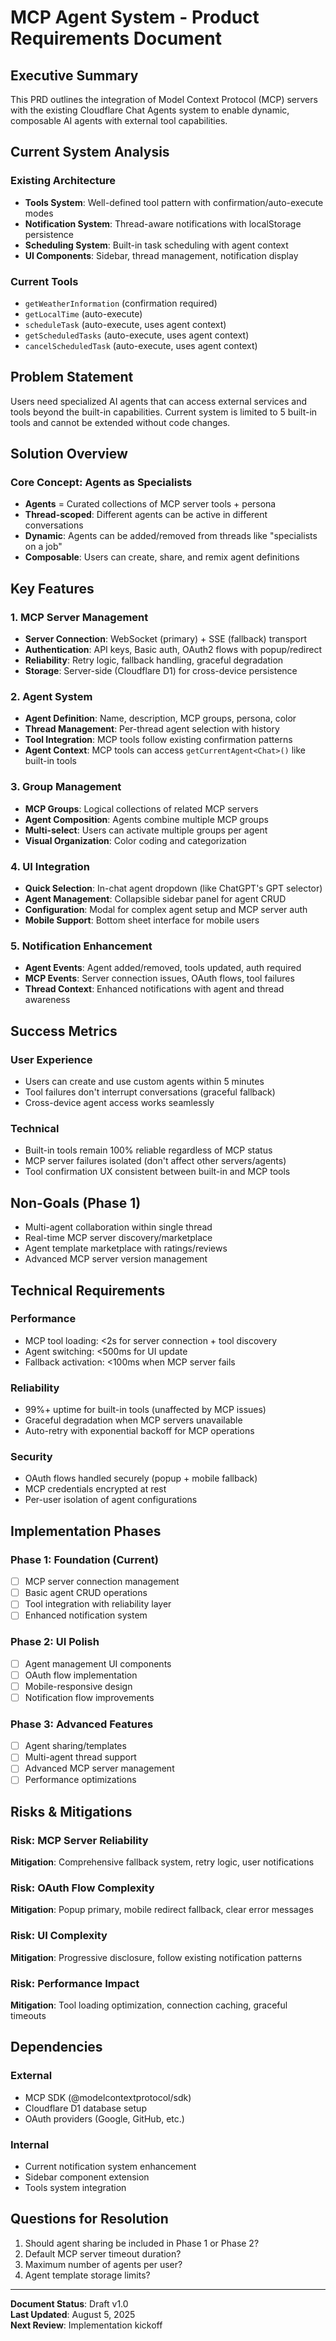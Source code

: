 # MCP Agent System - Product Requirements Document

## Executive Summary

This PRD outlines the integration of Model Context Protocol (MCP) servers with the existing Cloudflare Chat Agents system to enable dynamic, composable AI agents with external tool capabilities.

## Current System Analysis

### Existing Architecture
- **Tools System**: Well-defined tool pattern with confirmation/auto-execute modes
- **Notification System**: Thread-aware notifications with localStorage persistence
- **Scheduling System**: Built-in task scheduling with agent context
- **UI Components**: Sidebar, thread management, notification display

### Current Tools
- `getWeatherInformation` (confirmation required)
- `getLocalTime` (auto-execute)
- `scheduleTask` (auto-execute, uses agent context)
- `getScheduledTasks` (auto-execute, uses agent context)
- `cancelScheduledTask` (auto-execute, uses agent context)

## Problem Statement

Users need specialized AI agents that can access external services and tools beyond the built-in capabilities. Current system is limited to 5 built-in tools and cannot be extended without code changes.

## Solution Overview

### Core Concept: Agents as Specialists
- **Agents** = Curated collections of MCP server tools + persona
- **Thread-scoped**: Different agents can be active in different conversations
- **Dynamic**: Agents can be added/removed from threads like "specialists on a job"
- **Composable**: Users can create, share, and remix agent definitions

## Key Features

### 1. MCP Server Management
- **Server Connection**: WebSocket (primary) + SSE (fallback) transport
- **Authentication**: API keys, Basic auth, OAuth2 flows with popup/redirect
- **Reliability**: Retry logic, fallback handling, graceful degradation
- **Storage**: Server-side (Cloudflare D1) for cross-device persistence

### 2. Agent System
- **Agent Definition**: Name, description, MCP groups, persona, color
- **Thread Management**: Per-thread agent selection with history
- **Tool Integration**: MCP tools follow existing confirmation patterns
- **Agent Context**: MCP tools can access `getCurrentAgent<Chat>()` like built-in tools

### 3. Group Management
- **MCP Groups**: Logical collections of related MCP servers
- **Agent Composition**: Agents combine multiple MCP groups
- **Multi-select**: Users can activate multiple groups per agent
- **Visual Organization**: Color coding and categorization

### 4. UI Integration
- **Quick Selection**: In-chat agent dropdown (like ChatGPT's GPT selector)
- **Agent Management**: Collapsible sidebar panel for agent CRUD
- **Configuration**: Modal for complex agent setup and MCP server auth
- **Mobile Support**: Bottom sheet interface for mobile users

### 5. Notification Enhancement
- **Agent Events**: Agent added/removed, tools updated, auth required
- **MCP Events**: Server connection issues, OAuth flows, tool failures
- **Thread Context**: Enhanced notifications with agent and thread awareness

## Success Metrics

### User Experience
- Users can create and use custom agents within 5 minutes
- Tool failures don't interrupt conversations (graceful fallback)
- Cross-device agent access works seamlessly

### Technical
- Built-in tools remain 100% reliable regardless of MCP status
- MCP server failures isolated (don't affect other servers/agents)
- Tool confirmation UX consistent between built-in and MCP tools

## Non-Goals (Phase 1)
- Multi-agent collaboration within single thread
- Real-time MCP server discovery/marketplace
- Agent template marketplace with ratings/reviews
- Advanced MCP server version management

## Technical Requirements

### Performance
- MCP tool loading: <2s for server connection + tool discovery
- Agent switching: <500ms for UI update
- Fallback activation: <100ms when MCP server fails

### Reliability
- 99%+ uptime for built-in tools (unaffected by MCP issues)
- Graceful degradation when MCP servers unavailable
- Auto-retry with exponential backoff for MCP operations

### Security
- OAuth flows handled securely (popup + mobile fallback)
- MCP credentials encrypted at rest
- Per-user isolation of agent configurations

## Implementation Phases

### Phase 1: Foundation (Current)
- [ ] MCP server connection management
- [ ] Basic agent CRUD operations
- [ ] Tool integration with reliability layer
- [ ] Enhanced notification system

### Phase 2: UI Polish
- [ ] Agent management UI components  
- [ ] OAuth flow implementation
- [ ] Mobile-responsive design
- [ ] Notification flow improvements

### Phase 3: Advanced Features
- [ ] Agent sharing/templates
- [ ] Multi-agent thread support
- [ ] Advanced MCP server management
- [ ] Performance optimizations

## Risks & Mitigations

### Risk: MCP Server Reliability
**Mitigation**: Comprehensive fallback system, retry logic, user notifications

### Risk: OAuth Flow Complexity
**Mitigation**: Popup primary, mobile redirect fallback, clear error messages

### Risk: UI Complexity
**Mitigation**: Progressive disclosure, follow existing notification patterns

### Risk: Performance Impact
**Mitigation**: Tool loading optimization, connection caching, graceful timeouts

## Dependencies

### External
- MCP SDK (@modelcontextprotocol/sdk)
- Cloudflare D1 database setup
- OAuth providers (Google, GitHub, etc.)

### Internal
- Current notification system enhancement
- Sidebar component extension
- Tools system integration

## Questions for Resolution

1. Should agent sharing be included in Phase 1 or Phase 2?
2. Default MCP server timeout duration?
3. Maximum number of agents per user?
4. Agent template storage limits?

---

**Document Status**: Draft v1.0  
**Last Updated**: August 5, 2025  
**Next Review**: Implementation kickoff
